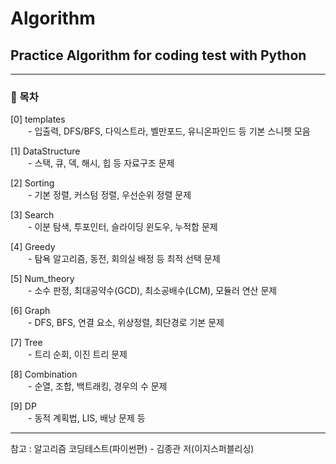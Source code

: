 # Algorithm
## Practice Algorithm for coding test with Python

---
### 📑 목차

[0] templates  
  - 입출력, DFS/BFS, 다익스트라, 벨만포드, 유니온파인드 등 기본 스니펫 모음

[1] DataStructure  
  - 스택, 큐, 덱, 해시, 힙 등 자료구조 문제

[2] Sorting  
  - 기본 정렬, 커스텀 정렬, 우선순위 정렬 문제

[3] Search  
  - 이분 탐색, 투포인터, 슬라이딩 윈도우, 누적합 문제

[4] Greedy  
  - 탐욕 알고리즘, 동전, 회의실 배정 등 최적 선택 문제

[5] Num_theory  
  - 소수 판정, 최대공약수(GCD), 최소공배수(LCM), 모듈러 연산 문제

[6] Graph  
  - DFS, BFS, 연결 요소, 위상정렬, 최단경로 기본 문제

[7] Tree  
  - 트리 순회, 이진 트리 문제

[8] Combination  
  - 순열, 조합, 백트래킹, 경우의 수 문제

[9] DP  
  - 동적 계획법, LIS, 배낭 문제 등

---
참고 : 알고리즘 코딩테스트(파이썬편) - 김종관 저(이지스퍼블리싱)

